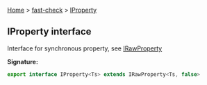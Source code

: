 [Home](/) &gt; [fast-check](../fast-check.md) &gt; [IProperty](IProperty.md)

## IProperty interface

Interface for synchronous property, see [IRawProperty](IRawProperty.md)

<b>Signature:</b>

```typescript
export interface IProperty<Ts> extends IRawProperty<Ts, false> 
```
